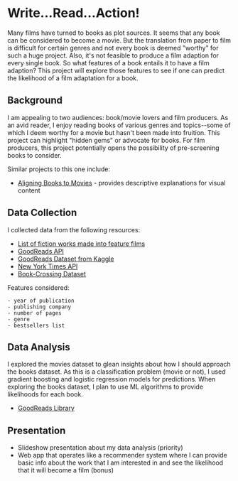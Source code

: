 # Write...Read...Action!

Many films have turned to books as plot sources. It seems that any book can be considered to become a movie. But the translation from paper to film is difficult for certain genres and not every book is deemed "worthy" for such a huge project. Also, it's not feasible to produce a film adaption for every single book. So what features of a book entails it to have a film adaption? This project will explore those features to see if one can predict the likelihood of a film adaptation for a book.

## Background
I am appealing to two audiences: book/movie lovers and film producers. As an avid reader, I enjoy reading books of various genres and topics--some of which I deem worthy for a movie but hasn't been made into fruition. This project can highlight "hidden gems" or advocate for books. For film producers, this project potentially opens the possibility of pre-screening books to consider.

Similar projects to this one include:
- [Aligning Books to Movies](http://yknzhu.wixsite.com/mbweb) - provides descriptive explanations for visual content

## Data Collection

I collected data from the following resources:

- [List of fiction works made into feature films](https://en.wikipedia.org/wiki/Lists_of_fiction_works_made_into_feature_films)
- [GoodReads API](https://www.goodreads.com/api/index#search.books)
- [GoodReads Dataset from Kaggle](https://www.kaggle.com/zygmunt/goodbooks-10k)
- [New York Times API](https://developer.nytimes.com)
- [Book-Crossing Dataset](http://www2.informatik.uni-freiburg.de/~cziegler/BX/)


Features considered:
```
- year of publication
- publishing company
- number of pages
- genre
- bestsellers list
```

## Data Analysis
I explored the movies dataset to glean insights about how I should approach the books dataset. As this is a classification problem (movie or not), I used gradient boosting and logistic regression models for predictions. When exploring the books dataset, I plan to use ML algorithms to provide likelihoods for each book.
- [GoodReads Library](https://pypi.org/project/Goodreads/)

## Presentation
- Slideshow presentation about my data analysis (priority)
- Web app that operates like a recommender system where I can provide basic info about the work that I am interested in and see the likelihood that it will become a film (bonus)
